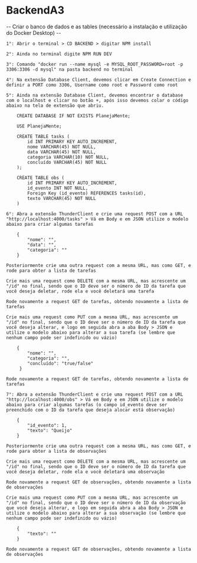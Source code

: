 # BackendA3

-- Criar o banco de dados e as tables (necessário a instalação e utilização do Docker Desktop) --

    1°: Abrir o terminal > CD BACKEND > digitar NPM install

    2°: Ainda no terminal digite NPM RUN DEV

    3°: Comando "docker run --name mysql -e MYSQL_ROOT_PASSWORD=root -p 3306:3306 -d mysql" na pasta backend no terminal

    4°: Na extensão Database Client, devemos clicar em Create Connection e definir a PORT como 3306, Username como root e Password como root

    5°: Ainda na extensão Database Client, devemos encontrar o database com o localhost e clicar no botão +, após isso devemos colar o código abaixo na tela de extensão que abriu.

        CREATE DATABASE IF NOT EXISTS PlanejaMente;

        USE PlanejaMente;

        CREATE TABLE tasks (
            id INT PRIMARY KEY AUTO_INCREMENT,
            nome VARCHAR(45) NOT NULL,
            data VARCHAR(45) NOT NULL,
            categoria VARCHAR(10) NOT NULL,
            concluído VARCHAR(45) NOT NULL
        );

        CREATE TABLE obs (
            id INT PRIMARY KEY AUTO_INCREMENT,
            id_evento INT NOT NULL,
            Foreign Key (id_evento) REFERENCES tasks(id),
            texto VARCHAR(45) NOT NULL
        )
    
    6°: Abra a extensão ThunderClient e crie uma request POST com a URL "http://localhost:4000/tasks" > Vá em Body e em JSON utilize o modelo abaixo para criar algumas tarefas

        {
            "nome": "",
            "data": "",
            "categoria": ""
        }
    
    Posteriormente crie uma outra request com a mesma URL, mas como GET, e rode para obter a lista de tarefas

    Crie mais uma request como DELETE com a mesma URL, mas acrescente um "/id" no final, sendo que o ID deve ser o número de ID da tarefa que você deseja deletar, rode ela e você deletará uma tarefa

    Rode novamente a request GET de tarefas, obtendo novamente a lista de tarefas

    Crie mais uma request como PUT com a mesma URL, mas acrescente um "/id" no final, sendo que o ID deve ser o número de ID da tarefa que você deseja alterar, e logo em seguida abra a aba Body > JSON e utilize o modelo abaixo para alterar a sua tarefa (se lembre que nenhum campo pode ser indefinido ou vázio)

        {
            "nome": "",
            "categoria": "",
            "concluído": "true/false"
         }

    Rode novamente a request GET de tarefas, obtendo novamente a lista de tarefas

    7°: Abra a extensão ThunderClient e crie uma request POST com a URL "http://localhost:4000/obs" > Vá em Body e em JSON utilize o modelo abaixo para criar algumas tarefas (o campo id_evento deve ser preenchido com o ID da tarefa que deseja alocar está observação)

        {
            "id_evento": 1,
            "texto": "Queijo"
        }

    Posteriormente crie uma outra request com a mesma URL, mas como GET, e rode para obter a lista de observações

    Crie mais uma request como DELETE com a mesma URL, mas acrescente um "/id" no final, sendo que o ID deve ser o número de ID da tarefa que você deseja deletar, rode ela e você deletará uma observação

    Rode novamente a request GET de observações, obtendo novamente a lista de observações

    Crie mais uma request como PUT com a mesma URL, mas acrescente um "/id" no final, sendo que o ID deve ser o número de ID da observação que você deseja alterar, e logo em seguida abra a aba Body > JSON e utilize o modelo abaixo para alterar a sua observação (se lembre que nenhum campo pode ser indefinido ou vázio)

        {
            "texto": ""
        }

    Rode novamente a request GET de observações, obtendo novamente a lista de observações